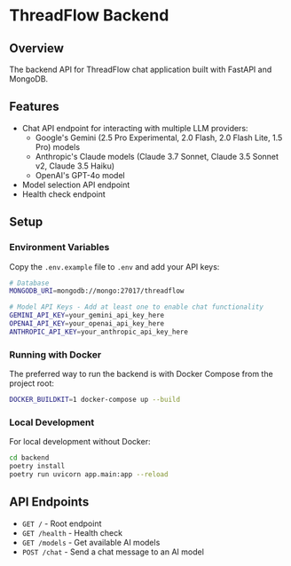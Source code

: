 # ThreadFlow Backend

## Overview
The backend API for ThreadFlow chat application built with FastAPI and MongoDB.

## Features
- Chat API endpoint for interacting with multiple LLM providers:
  - Google's Gemini (2.5 Pro Experimental, 2.0 Flash, 2.0 Flash Lite, 1.5 Pro) models
  - Anthropic's Claude models (Claude 3.7 Sonnet, Claude 3.5 Sonnet v2, Claude 3.5 Haiku)
  - OpenAI's GPT-4o model
- Model selection API endpoint
- Health check endpoint

## Setup

### Environment Variables
Copy the `.env.example` file to `.env` and add your API keys:
```bash
# Database
MONGODB_URI=mongodb://mongo:27017/threadflow

# Model API Keys - Add at least one to enable chat functionality
GEMINI_API_KEY=your_gemini_api_key_here
OPENAI_API_KEY=your_openai_api_key_here
ANTHROPIC_API_KEY=your_anthropic_api_key_here
```

### Running with Docker
The preferred way to run the backend is with Docker Compose from the project root:
```bash
DOCKER_BUILDKIT=1 docker-compose up --build
```

### Local Development
For local development without Docker:
```bash
cd backend
poetry install
poetry run uvicorn app.main:app --reload
```

## API Endpoints

- `GET /` - Root endpoint
- `GET /health` - Health check
- `GET /models` - Get available AI models
- `POST /chat` - Send a chat message to an AI model
